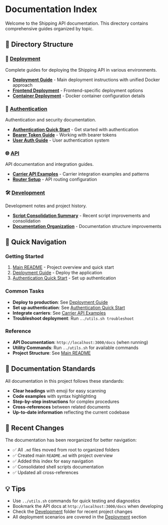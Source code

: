 # Documentation Index

Welcome to the Shipping API documentation. This directory contains comprehensive guides organized by topic.

## 📁 Directory Structure

### 🚀 [Deployment](deployment/)
Complete guides for deploying the Shipping API in various environments.

- **[Deployment Guide](deployment/DEPLOYMENT.md)** - Main deployment instructions with unified Docker approach
- **[Frontend Deployment](deployment/FRONTEND_DEPLOYMENT.md)** - Frontend-specific deployment options
- **[Container Deployment](deployment/CONTAINER_DEPLOYMENT.md)** - Docker container configuration details

### 🔐 [Authentication](authentication/)
Authentication and security documentation.

- **[Authentication Quick Start](authentication/AUTHENTICATION_QUICK_START.md)** - Get started with authentication
- **[Bearer Token Guide](authentication/BEARER_TOKEN_GUIDE.md)** - Working with bearer tokens
- **[User Auth Guide](authentication/USER_AUTH_GUIDE.md)** - User authentication system

### 🌐 [API](api/)
API documentation and integration guides.

- **[Carrier API Examples](api/CARRIER_API_EXAMPLES.md)** - Carrier integration examples and patterns
- **[Router Setup](api/ROUTER_SETUP.md)** - API routing configuration

### 🛠️ [Development](development/)
Development notes and project history.

- **[Script Consolidation Summary](development/SCRIPT_CONSOLIDATION_SUMMARY.md)** - Recent script improvements and consolidation
- **[Documentation Organization](development/DOCUMENTATION_ORGANIZATION.md)** - Documentation structure improvements

## 🎯 Quick Navigation

### Getting Started
1. [Main README](../README.md) - Project overview and quick start
2. [Deployment Guide](deployment/DEPLOYMENT.md) - Deploy the application
3. [Authentication Quick Start](authentication/AUTHENTICATION_QUICK_START.md) - Set up authentication

### Common Tasks
- **Deploy to production**: See [Deployment Guide](deployment/DEPLOYMENT.md)
- **Set up authentication**: See [Authentication Quick Start](authentication/AUTHENTICATION_QUICK_START.md)
- **Integrate carriers**: See [Carrier API Examples](api/CARRIER_API_EXAMPLES.md)
- **Troubleshoot deployment**: Run `../utils.sh troubleshoot`

### Reference
- **API Documentation**: `http://localhost:3000/docs` (when running)
- **Utility Commands**: Run `../utils.sh` for available commands
- **Project Structure**: See [Main README](../README.md#project-structure)

## 📝 Documentation Standards

All documentation in this project follows these standards:

- **Clear headings** with emoji for easy scanning
- **Code examples** with syntax highlighting
- **Step-by-step instructions** for complex procedures
- **Cross-references** between related documents
- **Up-to-date information** reflecting the current codebase

## 🔄 Recent Changes

The documentation has been reorganized for better navigation:

- ✅ All `.md` files moved from root to organized folders
- ✅ Created main `README.md` with project overview
- ✅ Added this index for easy navigation
- ✅ Consolidated shell scripts documentation
- ✅ Updated all cross-references

## 💡 Tips

- Use `../utils.sh` commands for quick testing and diagnostics
- Bookmark the API docs at `http://localhost:3000/docs` when developing
- Check the [Development](development/) folder for recent project changes
- All deployment scenarios are covered in the [Deployment](deployment/) section
